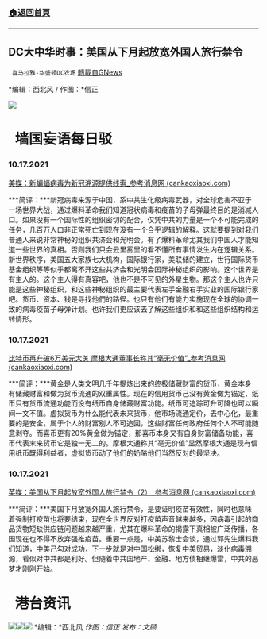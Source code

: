 ###  [:house:返回首頁](https://github.com/ourhimalayas/txt)
---


## DC大中华时事：美国从下月起放宽外国人旅行禁令
` 喜马拉雅-华盛顿DC农场` [轉載自GNews](https://gnews.org/zh-hans/1599663/)

*编辑：西北风 / 作图：*信正

![](http://himalayawashingtondc.org/wp-content/uploads/2021/08/ScreenShot-2021-08-01-at-17.25.09@2x.png)

#   墙国妄语每日驳

### 10.17.2021

[美媒：新蝙蝠病毒为新冠溯源提供线索\_参考消息网 (cankaoxiaoxi.com)](http://m.cankaoxiaoxi.com/science/20211017/2456881.shtml)

***简评：***新冠病毒来源于中国，系中共生化级病毒武器，对全球危害不亚于一场世界大战，通过爆料革命我们知道冠状病毒和疫苗的子母弹最终目的是消减人口。如果没有一个国际性的组织密切的配合，仅凭中共的力量是一个不可能完成的任务，几百万人口非正常死亡到现在没有一个合乎逻辑的解释。这就要提到对我们普通人来说非常神秘的组织共济会和光明会。有了爆料革命尤其我们中国人才能知道一些世界的真相。否则我们只会云里雾里的看不懂所有事情发生内在逻辑关系。新世界秩序，美国五大家族七大机构，国际银行家，美联储的建立，世行国际货币基金组织等等似乎都离不开这些共济会和光明会囯际神秘组织的影响。这个世界是有主人的。这个主人得有真容吧，他也不是不可见的外星生物。那这个主人也许只能是这些神秘组织，和这些神秘组织的最主要代表左手金融右手实业的国际银行家吧。货币、资本、钱是寻找他們的路径。也只有他们有能力实施现在全球的协调一致的病毒疫苗子母弹计划。也许我们更应该去了解这些组织和和这些组织结构和运转情形。

### 10.17.2021

[比特币再升破6万美元大关 摩根大通董事长称其“毫无价值”\_参考消息网 (cankaoxiaoxi.com)](http://m.cankaoxiaoxi.com/finance/20211017/2456877.shtml)

***简评：***黄金是人类文明几千年提炼出来的终极储藏财富的货币，黄金本身有储藏财富和做为货币流通的双重属性。现在的信用货币己没有黄金做为锚定，纸币只有货币流通功能而没有纸币自身储藏财富功能。纸币可追踪可升可降也可以瞬间一文不值。虚拟货币为什么能代表未来货币，他市场流通定价，去中心化，最重要的是安全，属于个人的财富别人不可追回，这些财富任何政府任何个人不可能随意剥夺。而喜币更有20%黄金做为锚定，那喜币本身又有自身财富储备功能，喜币代表末来货币它是独一无二的。摩根大通称其“亳无价值”显然摩根大通是现有信用纸币既得利益者，虚拟货币动了他们的奶酪他们当然反对的最坚决。

### 10.17.2021

[英媒：美国从下月起放宽外国人旅行禁令（2）\_参考消息网 (cankaoxiaoxi.com)](http://m.cankaoxiaoxi.com/world/20211017/2456876_2.shtml)

***简评：***美国下月放宽外国人旅行禁令，是要证明疫苗有效性，同时也意味着强制打疫苗也将要结束，现在全世界反对打疫苗声音越来越多，因病毒引起的商品货物短缺供应链问题越来越严重，尤其在爆料革命的揭露下真相被广泛传播，各国现在也不得不放弃强推疫苗。重要一点是，中美苏黎士会谈，通过郭先生爆料我们知道，中美己勾对成功，下一步就是对中国松绑，恢复中美贸易，淡化病毒溯源，看似对中共都是利好。但随着中共国地产、金融、地方债相继爆雷，中共的恶梦才刚刚开始。

#   港台资讯
![](https://media.discordapp.net/attachments/858887785507323904/899094519918780456/image0.jpg?width=1040&amp;height=586)![](https://media.discordapp.net/attachments/858887785507323904/899094520204001330/image1.jpg?width=1040&amp;height=586)![](https://media.discordapp.net/attachments/858887785507323904/899094520464044083/image2.jpg?width=1040&amp;height=586)
*编辑：*西北风
*作图：信正
发布：文顾*
